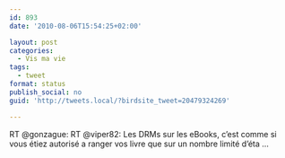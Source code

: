 ```yaml
---
id: 893
date: '2010-08-06T15:54:25+02:00'

layout: post
categories:
  - Vis ma vie
tags:
  - tweet
format: status
publish_social: no
guid: 'http://tweets.local/?birdsite_tweet=20479324269'

---
```


RT @gonzague: RT @viper82: Les DRMs sur les eBooks, c’est comme si vous étiez autorisé a ranger vos livre que sur un nombre limité d’éta …